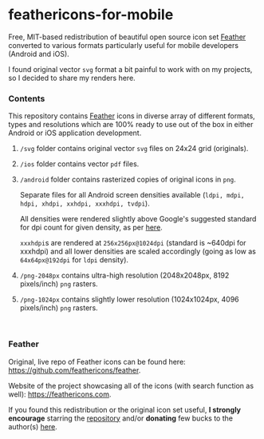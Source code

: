# feathericons-for-mobile
Free, MIT-based redistribution of beautiful open source icon set [Feather](https://github.com/feathericons/feather) converted to various formats particularly useful for mobile developers (Android and iOS). 

I found original vector `svg` format a bit painful to work with on my projects, so I decided to share my renders here.


### Contents
This repository contains [Feather](https://github.com/feathericons/feather) icons in diverse array of different formats, types and resolutions which are 100% ready to use out of the box in either Android or iOS application development.


1. `/svg` folder contains original vector `svg` files on 24x24 grid (originals).

2. `/ios` folder contains vector `pdf` files.

3. `/android` folder contains rasterized copies of original icons in `png`.

   Separate files for all Android screen densities available (`ldpi, mdpi, hdpi, xhdpi, xxhdpi, xxxhdpi, tvdpi`). 
   
   All densities were rendered slightly above Google's suggested standard for dpi count for given density, as per [here](https://developer.android.com/training/multiscreen/screendensities).

   `xxxhdpi`s are rendered at `256x256px@1024dpi` (standard is ~640dpi for xxxhdpi) and all lower densities are scaled accordingly (going as low as `64x64px@192dpi` for `ldpi` density).
   
4. `/png-2048px` contains ultra-high resolution (2048x2048px, 8192 pixels/inch) `png` rasters.
      
5. `/png-1024px` contains slightly lower resolution (1024x1024px, 4096 pixels/inch) `png` rasters.


<br/>


### Feather
Original, live repo of Feather icons can be found here: https://github.com/feathericons/feather.

Website of the project showcasing all of the icons (with search function as well): https://feathericons.com.

If you found this redistribution or the original icon set useful, **I strongly encourage** starring the [repository](https://github.com/feathericons/feather) and/or **donating** few bucks to the author(s) [here](https://www.paypal.me/colebemis/5).
